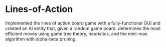 # Lines-of-Action

Implemented the lines of action board game with a fully-functional GUI and created an AI entity that, given a random game board, determines the most efficient moves using game tree theory, heuristics, and the mini-max algorithm with alpha-beta pruning.
